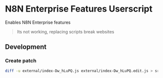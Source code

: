 # N8N Enterprise Features Userscript
 Enables N8N Enterprise features

> Its not working, replacing scripts break websites

## Development

### Create patch

```bash
diff -u external/index-Dw_hLuPQ.js external/index-Dw_hLuPQ.edit.js > src/index.patch
```